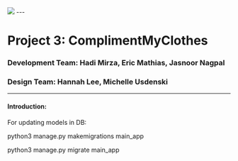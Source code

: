 <img src="https://i.imgur.com/HVvUoqu.png">
---

# Project 3: ComplimentMyClothes
### Development Team: Hadi Mirza, Eric Mathias, Jasnoor Nagpal
### Design Team: Hannah Lee, Michelle Usdenski
---
#### **Introduction:**









For updating models in DB:

python3 manage.py makemigrations main_app

python3 manage.py migrate main_app
